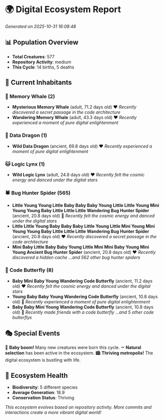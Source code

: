 # 🌍 Digital Ecosystem Report
*Generated on 2025-10-31 16:08:48*

## 📊 Population Overview
- **Total Creatures**: 577
- **Repository Activity**: medium
- **This Cycle**: 14 births, 5 deaths

## 👥 Current Inhabitants

### 🐋 Memory Whale (2)
- **Mysterious Memory Whale** (adult, 71.2 days old) ❤️
  *Recently discovered a secret passage in the code architecture*
- **Wandering Memory Whale** (adult, 43.3 days old) ❤️
  *Recently experienced a moment of pure digital enlightenment*

### 🐉 Data Dragon (1)
- **Wild Data Dragon** (ancient, 69.8 days old) ❤️
  *Recently experienced a moment of pure digital enlightenment*

### 🐱 Logic Lynx (1)
- **Wild Logic Lynx** (adult, 24.8 days old) ❤️
  *Recently felt the cosmic energy and danced under the digital stars*

### 🕷️ Bug Hunter Spider (565)
- **Little Young Young Little Baby Baby Baby Young Little Little Young Mini Young Young Baby Little Little Little Wandering Bug Hunter Spider** (ancient, 20.8 days old) 💛
  *Recently felt the cosmic energy and danced under the digital stars*
- **Little Little Young Baby Baby Baby Little Young Little Mini Young Mini Young Young Baby Little Little Little Wandering Bug Hunter Spider** (ancient, 20.8 days old) ❤️
  *Recently discovered a secret passage in the code architecture*
- **Mini Baby Little Baby Baby Young Little Mini Mini Baby Young Mini Young Ancient Bug Hunter Spider** (ancient, 20.8 days old) ❤️
  *Recently discovered a hidden cache*
  *...and 562 other bug hunter spiders*

### 🦋 Code Butterfly (8)
- **Baby Mini Baby Young Wandering Code Butterfly** (ancient, 11.2 days old) ❤️
  *Recently felt the cosmic energy and danced under the digital stars*
- **Young Baby Baby Young Wandering Code Butterfly** (ancient, 10.8 days old) 💛
  *Recently experienced a moment of pure digital enlightenment*
- **Baby Baby Mini Young Wandering Code Butterfly** (ancient, 10.8 days old) 💛
  *Recently made friends with a code butterfly*
  *...and 5 other code butterflys*

## 🎭 Special Events

🎉 **Baby boom!** Many new creatures were born this cycle.
⚰️ **Natural selection** has been active in the ecosystem.
🏙️ **Thriving metropolis!** The digital ecosystem is bustling with life.

## 🔬 Ecosystem Health
- **Biodiversity**: 5 different species
- **Average Generation**: 18.9
- **Conservation Status**: Thriving

*This ecosystem evolves based on repository activity. More commits and interactions create a more vibrant digital world!*